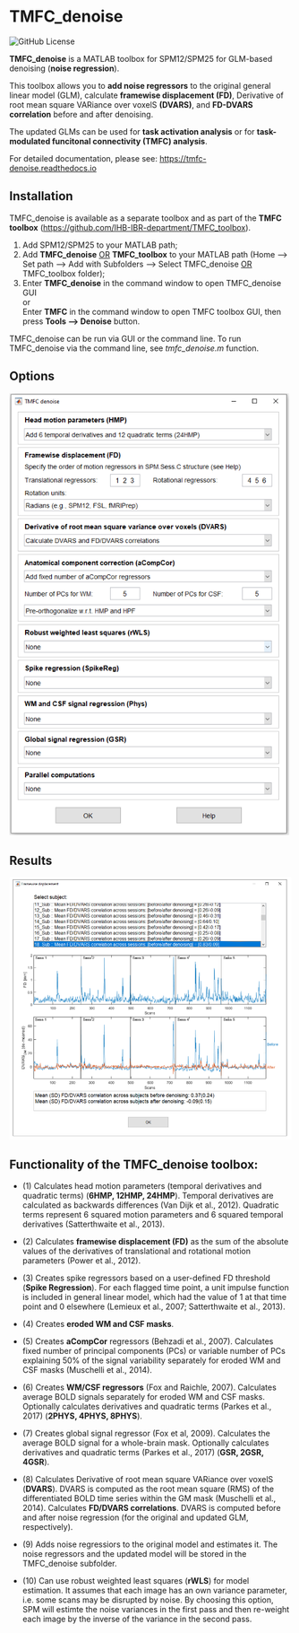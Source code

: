 # TMFC_denoise
![GitHub License](https://img.shields.io/github/license/Masharipov/TMFC_denoise)

**TMFC_denoise** is a MATLAB toolbox for SPM12/SPM25 for GLM-based denoising (**noise regression**).

This toolbox allows you to **add noise regressors** to the original general linear model (GLM), calculate **framewise displacement (FD)**, Derivative of root mean square VARiance over voxelS **(DVARS)**, and **FD-DVARS correlation** before and after denoising. 

The updated GLMs can be used for **task activation analysis** or for **task-modulated funcitonal connectivity (TMFC) analysis**.

For detailed documentation, please see: https://tmfc-denoise.readthedocs.io

## Installation
TMFC_denoise is available as a separate toolbox and as part of the **TMFC toolbox** (https://github.com/IHB-IBR-department/TMFC_toolbox).

1) Add SPM12/SPM25 to your MATLAB path;
2) Add **TMFC_denoise** <ins>OR</ins> **TMFC_toolbox** to your MATLAB path (Home --> Set path --> Add with Subfolders --> Select TMFC_denoise <ins>OR</ins> TMFC_toolbox folder);
3) Enter **TMFC_denoise** in the command window to open TMFC_denoise GUI <br/>
   or <br/>
   Enter **TMFC** in the command window to open TMFC toolbox GUI, then press **Tools --> Denoise** button.

TMFC_denoise can be run via GUI or the command line. To run TMFC_denoise via the command line, see *tmfc_denoise.m* function.

## Options

<img src = "illustrations/TMFC_denoise_options.PNG" width = 500>


## Results

<img src = "illustrations/TMFC_denoise_results.PNG" width = 700>

## Functionality of the TMFC_denoise toolbox:

- (1) Calculates head motion parameters (temporal derivatives and quadratic
     terms) (**6HMP, 12HMP, 24HMP**). Temporal derivatives are calculated as backwards differences
     (Van Dijk et al., 2012). Quadratic terms represent 6 squared motion
     parameters and 6 squared temporal derivatives (Satterthwaite et al., 2013).

- (2) Calculates **framewise displacement (FD)** as the sum of the absolute values
     of the derivatives of translational and rotational motion parameters
     (Power et al., 2012).

- (3) Creates spike regressors based on a user-defined FD threshold (**Spike Regression**). For each
     flagged time point, a unit impulse function is included in general linear
     model, which had the value of 1 at that time point and 0 elsewhere
     (Lemieux et al., 2007; Satterthwaite et al., 2013).
  
- (4) Creates **eroded WM and CSF masks**.

- (5) Creates **aCompCor** regressors (Behzadi et al., 2007). Calculates fixed
     number of principal components (PCs) or variable number of PCs
     explaining 50% of the signal variability separately for eroded WM
     and CSF masks (Muschelli et al., 2014).   
 
- (6) Creates **WM/CSF regressors** (Fox and Raichle, 2007). Calculates average
     BOLD signals separately for eroded WM and CSF masks. Optionally
     calculates derivatives and quadratic terms (Parkes et al., 2017) (**2PHYS, 4PHYS, 8PHYS**).

- (7) Creates global signal regressor (Fox et al, 2009). Calculates the average
     BOLD signal for a whole-brain mask. Optionally calculates
     derivatives and quadratic terms (Parkes et al., 2017) (**GSR, 2GSR, 4GSR**).

- (8) Calculates Derivative of root mean square VARiance over voxelS (**DVARS**).
     DVARS is computed as the root mean square (RMS) of the differentiated
     BOLD time series within the GM mask (Muschelli et al., 2014).
     Calculates **FD/DVARS correlations**. 
     DVARS is computed before and after noise regression 
     (for the original and updated GLM, respectively).

- (9) Adds noise regressiors to the original model and estimates it. The noise
     regressors and the updated model will be stored in the TMFC_denoise subfolder.

- (10) Can use robust weighted least squares (**rWLS**) for model estimation.
     It assumes that each image has an own variance parameter, i.e. some
     scans may be disrupted by noise. By choosing this option, SPM will 
     estimte the noise variances in the first pass and then re-weight each
     image by the inverse of the variance in the second pass.
